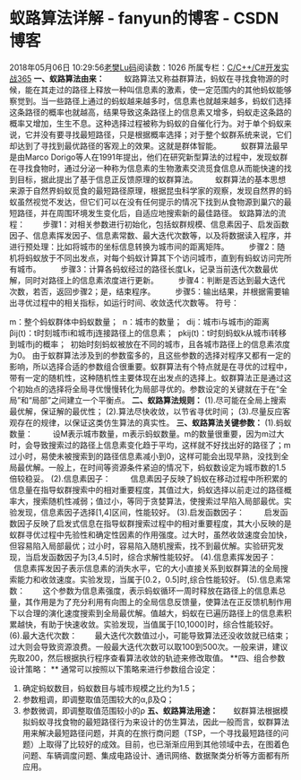 # 蚁路算法详解 - fanyun的博客 - CSDN博客
2018年05月06日 10:29:56[老樊Lu码](https://me.csdn.net/fanyun_01)阅读数：1026
所属专栏：[C/C++/C#开发实战365](https://blog.csdn.net/column/details/c-plus-plus-01.html)
**一、蚁路算法由来：**
        蚁路算法又称益群算法，蚂蚁在寻找食物源的时候，能在其走过的路径上释放一种叫信息素的激素，使一定范围内的其他蚂蚁能够察觉到。当一些路径上通过的蚂蚁越来越多时，信息素也就越来越多，蚂蚁们选择这条路径的概率也就越高，结果导致这条路径上的信息素又增多，蚂蚁走这条路的概率又增加，生生不息。这种选择过程被称为蚂蚁的自催化行为。对于单个蚂蚁来说，它并没有要寻找最短路径，只是根据概率选择；对于整个蚁群系统来说，它们却达到了寻找到最优路径的客观上的效果。这就是群体智能。
        蚁群算法最早是由Marco Dorigo等人在1991年提出，他们在研究新型算法的过程中，发现蚁群在寻找食物时，通过分泌一种称为信息素的生物激素交流觅食信息从而能快速的找到目标，据此提出了基于信息正反馈原理的蚁群算法。
       蚁群算法的基本思想来源于自然界蚂蚁觅食的最短路径原理，根据昆虫科学家的观察，发现自然界的蚂蚁虽然视觉不发达，但它们可以在没有任何提示的情况下找到从食物源到巢穴的最短路径，并在周围环境发生变化后，自适应地搜索新的最佳路径。
蚁路算法的流程：
       步骤1：对相关参数进行初始化，包括蚁群规模、信息素因子、启发函数因子、信息素挥发因子、信息素常数、最大迭代次数等，以及将数据读入程序，并进行预处理：比如将城市的坐标信息转换为城市间的距离矩阵。 
       步骤2：随机将蚂蚁放于不同出发点，对每个蚂蚁计算其下个访问城市，直到有蚂蚁访问完所有城市。 
       步骤3：计算各蚂蚁经过的路径长度Lk，记录当前迭代次数最优解，同时对路径上的信息素浓度进行更新。 
       步骤4：判断是否达到最大迭代次数，若否，返回步骤2；是，结束程序。 
       步骤5：输出结果，并根据需要输出寻优过程中的相关指标，如运行时间、收敛迭代次数等。
符号：
> 
m：整个蚂蚁群体中蚂蚁数量； 
n：城市的数量； 
dij：城市i与城市j的距离 
βij(t)：t时刻城市i和城市j连接路径上的信息素； 
pkij(t)：t时刻蚂蚁k从城市i转移到城市j的概率； 
初始时刻蚂蚁被放在不同的城市，且各城市路径上的信息素浓度为0。
由于蚁群算法涉及到的参数蛮多的，且这些参数的选择对程序又都有一定的影响，所以选择合适的参数组合很重要。蚁群算法有个特点就是在寻优的过程中，带有一定的随机性，这种随机性主要体现在出发点的选择上。蚁群算法正是通过这个初始点的选择将全局寻优慢慢转化为局部寻优的。参数设定的关键就在于在“全局”和“局部”之间建立一个平衡点。
**二、蚁路算法规则：**
(1).尽可能在全局上搜索最优解，保证解的最优性；
(2).算法尽快收敛，以节省寻优时间；
(3).尽量反应客观存在的规律，以保证这类仿生算法的真实性。
**三、蚁路算法关键参数：**
(1).蚂蚁数量： 
       设M表示城市数量，m表示蚂蚁数量。m的数量很重要，因为m过大时，会导致搜索过的路径上信息素变化趋于平均，这样就不好找出好的路径了；m过小时，易使未被搜索到的路径信息素减小到0，这样可能会出现早熟，没找到全局最优解。一般上，在时间等资源条件紧迫的情况下，蚂蚁数设定为城市数的1.5倍较稳妥。
(2).信息素因子： 
       信息素因子反映了蚂蚁在移动过程中所积累的信息量在指导蚁群搜索中的相对重要程度，其值过大，蚂蚁选择以前走过的路径概率大，搜索随机性减弱；值过小，等同于贪婪算法，使搜索过早陷入局部最优。实验发现，信息素因子选择[1,4]区间，性能较好。
(3).启发函数因子： 
       启发函数因子反映了启发式信息在指导蚁群搜索过程中的相对重要程度，其大小反映的是蚁群寻优过程中先验性和确定性因素的作用强度。过大时，虽然收敛速度会加快，但容易陷入局部最优；过小时，容易陷入随机搜索，找不到最优解。实验研究发现，当启发函数因子为[3,4.5]时，综合求解性能较好。
(4).信息素挥发因子： 
      信息素挥发因子表示信息素的消失水平，它的大小直接关系到蚁群算法的全局搜索能力和收敛速度。实验发现，当属于[0.2，0.5]时,综合性能较好。
(5).信息素常数： 
      这个参数为信息素强度，表示蚂蚁循环一周时释放在路径上的信息素总量，其作用是为了充分利用有向图上的全局信息反馈量，使算法在正反馈机制作用下以合理的演化速度搜索到全局最优解。值越大，蚂蚁在已遍历路径上的信息素积累越快，有助于快速收敛。实验发现，当值属于[10,1000]时，综合性能较好。
(6).最大迭代次数： 
      最大迭代次数值过小，可能导致算法还没收敛就已结束；过大则会导致资源浪费。一般最大迭代次数可以取100到500次。一般来讲，建议先取200，然后根据执行程序查看算法收敛的轨迹来修改取值。
**四、组合参数设计策略： **
通常可以按照以下策略来进行参数组合设定： 
1. 确定蚂蚁数目，蚂蚁数目与城市规模之比约为1.5； 
2. 参数粗调，即调整取值范围较大的α,β及Q； 
3. 参数微调，即调整取值范围较小的ρ
**五、蚁路算法用途：**
      蚁群算法根据模拟蚂蚁寻找食物的最短路径行为来设计的仿生算法，因此一般而言，蚁群算法用来解决最短路径问题，并真的在旅行商问题（TSP，一个寻找最短路径的问题）上取得了比较好的成效。目前，也已渐渐应用到其他领域中去，在图着色问题、车辆调度问题、集成电路设计、通讯网络、数据聚类分析等方面都有所应用。
